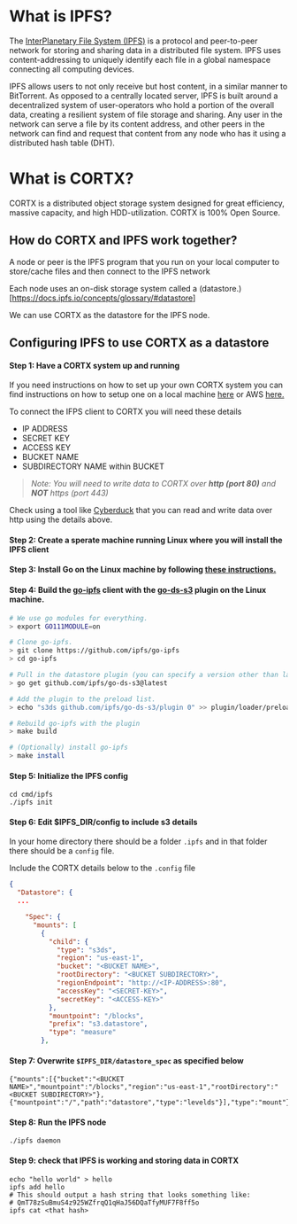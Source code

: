 
# What is IPFS?

The [InterPlanetary File System (IPFS)](https://ipfs.io/) is a protocol and peer-to-peer network for storing and sharing data in a distributed file system. IPFS uses content-addressing to uniquely identify each file in a global namespace connecting all computing devices.

IPFS allows users to not only receive but host content, in a similar manner to BitTorrent. As opposed to a centrally located server, IPFS is built around a decentralized system of user-operators who hold a portion of the overall data, creating a resilient system of file storage and sharing. Any user in the network can serve a file by its content address, and other peers in the network can find and request that content from any node who has it using a distributed hash table (DHT).

# What is CORTX?

CORTX is a distributed object storage system designed for great efficiency, massive capacity, and high HDD-utilization. CORTX is 100% Open Source.

## How do CORTX and IPFS work together?

A node or peer is the IPFS program that you run on your local computer to store/cache files and then connect to the IPFS network

Each node uses an on-disk storage system called a (datastore.)[https://docs.ipfs.io/concepts/glossary/#datastore]

We can use CORTX as the datastore for the IPFS node.

## Configuring IPFS to use CORTX as a datastore

#### Step 1: Have a CORTX system up and running

If you need instructions on how to set up your own CORTX system you can find instructions on how to setup one on a local machine [here](https://github.com/Seagate/cortx/blob/main/doc/ova/1.0.4/CORTX_on_Open_Virtual_Appliance.rst) or AWS [here.](https://github.com/Seagate/cortx/blob/main/doc/integrations/AWS_EC2.md)

To connect the IFPS client to CORTX you will need these details
* IP ADDRESS
* SECRET KEY
* ACCESS KEY
* BUCKET NAME
* SUBDIRECTORY NAME within BUCKET

> *Note: You will need to write data to CORTX over __http (port 80)__ and __NOT__ https (port 443)*

Check using a tool like [Cyberduck](https://cyberduck.io/) that you can read and write data over http using the details above.

#### Step 2: Create a sperate machine running Linux where you will install the IPFS client

#### Step 3: Install Go on the Linux machine by following [these instructions.](https://golang.org/doc/install)

#### Step 4: Build the [go-ipfs](https://github.com/ipfs/go-ipfs/) client with the [go-ds-s3](https://github.com/ipfs/go-ds-s3) plugin on the Linux machine.

```bash
# We use go modules for everything.
> export GO111MODULE=on

# Clone go-ipfs.
> git clone https://github.com/ipfs/go-ipfs
> cd go-ipfs

# Pull in the datastore plugin (you can specify a version other than latest if you'd like).
> go get github.com/ipfs/go-ds-s3@latest

# Add the plugin to the preload list.
> echo "s3ds github.com/ipfs/go-ds-s3/plugin 0" >> plugin/loader/preload_list

# Rebuild go-ipfs with the plugin
> make build

# (Optionally) install go-ipfs
> make install
```
#### Step 5: Initialize the IPFS config

```
cd cmd/ipfs
./ipfs init
```

#### Step 6: Edit $IPFS_DIR/config to include s3 details 

In your home directory there should be a folder `.ipfs` and in that folder there should be a `config` file.

Include the CORTX details below to the `.config` file

```json
{
  "Datastore": {
  ...

    "Spec": {
      "mounts": [
        {
          "child": {
            "type": "s3ds",
            "region": "us-east-1",
            "bucket": "<BUCKET NAME>",
            "rootDirectory": "<BUCKET SUBDIRECTORY>",
            "regionEndpoint": "http://<IP-ADDRESS>:80",
            "accessKey": "<SECRET-KEY>",
            "secretKey": "<ACCESS-KEY>"
          },
          "mountpoint": "/blocks",
          "prefix": "s3.datastore",
          "type": "measure"
        },
```
#### Step 7: Overwrite `$IPFS_DIR/datastore_spec` as specified below

```
{"mounts":[{"bucket":"<BUCKET NAME>","mountpoint":"/blocks","region":"us-east-1","rootDirectory":"<BUCKET SUBDIRECTORY>"},{"mountpoint":"/","path":"datastore","type":"levelds"}],"type":"mount"}
```

#### Step 8: Run the IPFS node

```./ipfs daemon```

#### Step 9: check that IPFS is working and storing data in CORTX

```
echo "hello world" > hello
ipfs add hello
# This should output a hash string that looks something like:
# QmT78zSuBmuS4z925WZfrqQ1qHaJ56DQaTfyMUF7F8ff5o
ipfs cat <that hash>
```
